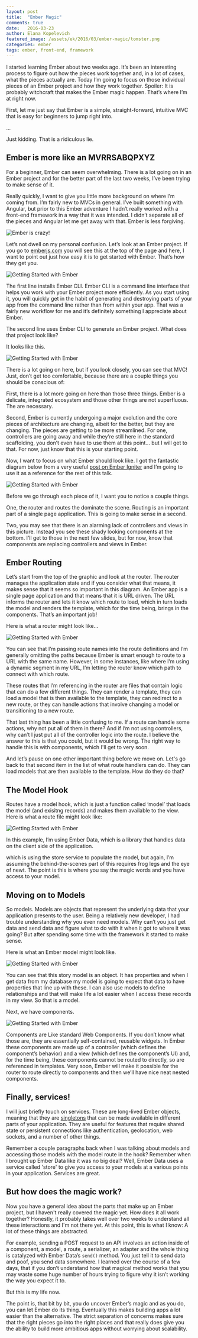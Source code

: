 ```yaml
---
layout: post
title:  "Ember Magic"
comments: true
date:   2016-03-23
author: Elana Kopelevich
featured_image: /assets/ek/2016/03/ember-magic/tomster.png
categories: ember
tags: ember, front-end, framework
---
```


I started learning Ember about two weeks ago. It’s been an interesting process to figure out how the pieces work together and, in a lot of cases, what the pieces actually are. Today I’m going to focus on those individual pieces of an Ember project and how they work together. Spoiler: It is probably witchcraft that makes the Ember magic happen. That’s where I’m at right now.

First, let me just say that Ember is a simple, straight-forward, intuitive MVC that is easy for beginners to jump right into.

...

Just kidding. That is a ridiculous lie.

## Ember is more like an MVRRSABQPXYZ

For a beginner, Ember can seem overwhelming. There is a lot going on in an Ember project and for the better part of the last two weeks, I’ve been trying to make sense of it.

Really quickly, I want to give you little more background on where I’m coming from. I’m fairly new to MVCs in general. I’ve built something with Angular, but prior to this Ember adventure I hadn’t really worked with a front-end framework in a way that it was intended. I didn’t separate all of the pieces and Angular let me get away with that. Ember is less forgiving.

![Ember is crazy!](/assets/ek/2016/03/ember-magic/MVRRSABQPXYZ.png)

Let’s not dwell on my personal confusion. Let’s look at an Ember project. If you go to [emberjs.com](https://emberjs.com) you will see this at the top of the page and here, I want to point out just how easy it is to get started with Ember. That’s how they get you.

![Getting Started with Ember](/assets/ek/2016/03/ember-magic/ember-cli.png)

The first line installs Ember CLI. Ember CLI is a command line interface that helps you work with your Ember project more efficiently. As you start using it, you will quickly get in the habit of generating and destroying parts of your app from the command line rather than from within your app. That was a fairly new workflow for me and it’s definitely something I appreciate about Ember.

The second line uses Ember CLI to generate an Ember project. What does that project look like?

It looks like this.

![Getting Started with Ember](/assets/ek/2016/03/ember-magic/generated-ember.png)

There is a lot going on here, but if you look closely, you can see that MVC! Just, don’t get too comfortable, because there are a couple things you should be conscious of:

First, there is a lot more going on here than those three things. Ember is a delicate, integrated ecosystem and those other things are not superfluous. The are necessary.

Second, Ember is currently undergoing a major evolution and the core pieces of architecture are changing, albeit for the better, but they are changing. The pieces are getting to be more streamlined. For one, controllers are going away and while they’re still here in the standard scaffolding, you don’t even have to use them at this point… but I will get to that. For now, just know that this is your starting point.

Now, I want to focus on what Ember should look like. I got the fantastic diagram below from a very useful [post on Ember Igniter](http://emberigniter.com/5-essential-ember-2.0-concepts/) and I’m going to use it as a reference for the rest of this talk.

![Getting Started with Ember](/assets/ek/2016/03/ember-magic/core-concepts.png)

Before we go through each piece of it, I want you to notice a couple things.

One, the router and routes the dominate the scene. Routing is an important part of a single page application. This is going to make sense in a second.

Two, you may see that there is an alarming lack of controllers and views in this picture. Instead you see these shady looking components at the bottom. I’ll get to those in the next few slides, but for now, know that components are replacing controllers and views in Ember.

## Ember Routing

Let’s start from the top of the graphic and look at the router. The router manages the application state and if you consider what that means, it makes sense that it seems so important in this diagram. An Ember app is a single page application and that means that it is URL driven. The URL informs the router and lets it know which route to load, which in turn loads the model and renders the template, which for the time being, brings in the components. That’s an important job!

Here is what a router might look like…

![Getting Started with Ember](/assets/ek/2016/03/ember-magic/router-example.png)

You can see that I’m passing route names into the route definitions and I’m generally omitting the paths because Ember is smart enough to route to a URL with the same name. However, in some instances, like where I’m using a dynamic segment in my URL, I’m letting the router know which path to connect with which route.

These routes that I’m referencing in the router are files that contain logic that can do a few different things. They can render a template, they can load a model that is then available to the template, they can redirect to a new route, or they can handle actions that involve changing a model or transitioning to a new route.

That last thing has been a little confusing to me. If a route can handle some actions, why not put all of them in there? And if I’m not using controllers, why can’t I just put all of the controller logic into the route. I believe the answer to this is that you could, but it would be wrong. The right way to handle this is with components, which I'll get to very soon.

And let’s pause on one other important thing before we move on. Let's go back to that second item in the list of what route handlers can do. They can load models that are then available to the template. How do they do that?

## The Model Hook

Routes have a model hook, which is just a function called ‘model’ that loads the model (and exisitng records) and makes them available to the view. Here is what a route file might look like:

![Getting Started with Ember](/assets/ek/2016/03/ember-magic/route-example.png)

In this example, I’m using Ember Data, which is a library that handles data on the client side of the application.

which is using the store service to populate the model, but again, I’m assuming the behind-the-scenes part of this requires frog legs and the eye of newt. The point is this is where you say the magic words and you have access to your model.

## Moving on to Models

So models. Models are objects that represent the underlying data that your application presents to the user. Being a relatively new developer, I had trouble understanding why you even need models. Why can’t you just get data and send data and figure what to do with it when it got to where it was going? But after spending some time with the framework it started to make sense.

Here is what an Ember model might look like.

![Getting Started with Ember](/assets/ek/2016/03/ember-magic/model-example.png)

You can see that this story model is an object. It has properties and when I get data from my database my model is going to expect that data to have properties that line up with these. I can also use models to define relationships and that will make life a lot easier when I access these records in my view. So that is a model.

Next, we have components.

![Getting Started with Ember](/assets/ek/2016/03/ember-magic/generate-component.png)

Components are Like standard Web Components. If you don’t know what those are, they are essentially self-contained, reusable widgets. In Ember these components are made up of a controller (which defines the component’s behavior) and a view (which defines the component’s UI) and, for the time being, these components cannot be routed to directly, so are referenced in templates. Very soon, Ember will make it possible for the router to route directly to components and then we’ll have nice neat nested components.

## Finally, services!

I will just briefly touch on services. These are long-lived Ember objects, meaning that they are [singletons](https://en.wikipedia.org/wiki/Singleton_pattern) that can be made available in different parts of your application. They are useful for features that require shared state or persistent connections like authentication, geolocation, web sockets, and a number of other things.

Remember a couple paragraphs back when I was talking about models and accessing those models with the model route in the hook? Remember when I brought up Ember Data like it was no big deal? Well, Ember Data uses a service called 'store' to give you access to your models at a various points in your application. Services are great.  

## But how does the magic work?

Now you have a general idea about the parts that make up an Ember project, but I haven't really covered the magic yet. How does it all work together? Honestly, it probably takes well over two weeks to understand all these interactions and I'm not there yet. At this point, this is what I know: A lot of these things are abstracted.

For example, sending a POST request to an API involves an action inside of a component, a model, a route, a serializer, an adapter and the whole thing is catalyzed with Ember Data’s `send()` method. You just tell it to send data and poof, you send data somewhere. I learned over the course of a few days, that if you don’t understand how that magical method works that you may waste some huge number of hours trying to figure why it isn’t working the way you expect it to.

But this is my life now.

The point is, that bit by bit, you do uncover Ember’s magic and as you do, you can let Ember do its thing. Eventually this makes building apps a lot easier than the alternative. The strict separation of concerns makes sure that the right pieces go into the right places and that really does give you the ability to build more ambitious apps without worrying about scalability.
